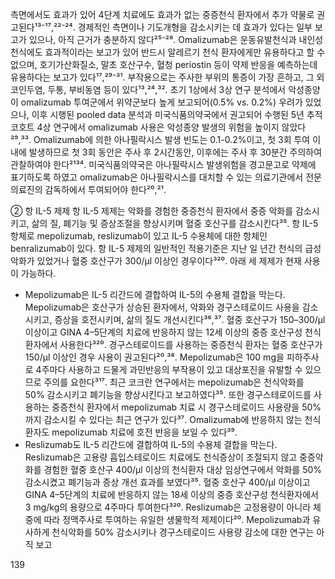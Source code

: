 측면에서도 효과가 있어 4단계 치료에도 효과가 없는 중증천식 환자에서 추가 약물로 권고된다¹³⁻¹⁷,²²⁻²⁴. 경제적인 측면이나 기도개형을 감소시키는 데 효과가 있다는 일부 보고가 있으나, 아직 근거가 충분하지 않다²⁵⁻²⁸. Omalizumab은 운동유발천식과 내인성 천식에도 효과적이라는 보고가 있어 반드시 알레르기 천식 환자에게만 유용하다고 할 수 없으며, 호기가산화질소, 말초 호산구수, 혈청 periostin 등이 약제 반응을 예측하는데 유용하다는 보고가 있다¹⁷,²⁹⁻³¹. 부작용으로는 주사한 부위의 통증이 가장 흔하고, 그 외 코인두염, 두통, 부비동염 등이 있다¹³,²⁴,³². 초기 1상에서 3상 연구 분석에서 악성종양이 omalizumab 투여군에서 위약군보다 높게 보고되어(0.5% vs. 0.2%) 우려가 있었으나, 이후 시행된 pooled data 분석과 미국식품의약국에서 권고되어 수행된 5년 추적 코호트 4상 연구에서 omalizumab 사용은 악성종양 발생의 위험을 높이지 않았다²⁹,³³. Omalizumab에 의한 아나필락시스 발생 빈도는 0.1-0.2%이고, 첫 3회 투여 이내에 발생하므로 첫 3회 동안은 주사 후 2시간동안, 이후에는 주사 후 30분간 주의하여 관찰하여야 한다²¹³⁴. 미국식품의약국은 아나필락시스 발생위험을 경고문고로 약제에 표기하도록 하였고 omalizumab은 아나필락시스를 대치할 수 있는 의료기관에서 전문 의료진의 감독하에서 투여되어야 한다²⁰,²¹.

② 항 IL-5 제제
항 IL-5 제제는 악화를 경험한 중증천식 환자에서 중증 악화를 감소시키고, 삶의 질, 폐기능 및 증상조절을 향상시키며 혈중 호산구를 감소시킨다³⁵. 항 IL-5 항체로 mepolizumab, reslizumab이 있고 IL-5 수용체에 대한 항체인 benralizumab이 있다. 항 IL-5 제제의 일반적인 적용기준은 지난 일 년간 천식의 급성악화가 있었거나 혈중 호산구가 300/μl 이상인 경우이다³²⁰. 아래 세 제제가 현재 사용이 가능하다.

*   Mepolizumab은 IL-5 리간드에 결합하여 IL-5의 수용체 결합을 막는다. Mepolizumab은 호산구가 상승된 환자에서, 악화와 경구스테로이드 사용을 감소시키고, 증상을 호전시키며, 삶의 질도 개선시킨다³⁶,³⁷. 혈중 호산구가 150–300/μl 이상이고 GINA 4–5단계의 치료에 반응하지 않는 12세 이상의 중증 호산구성 천식환자에서 사용한다³²⁰. 경구스테로이드를 사용하는 중증천식 환자는 혈중 호산구가 150/μl 이상인 경우 사용이 권고된다²⁰,³⁸. Mepolizumab은 100 mg을 피하주사로 4주마다 사용하고 드물게 과민반응의 부작용이 있고 대상포진을 유발할 수 있으므로 주의를 요한다³¹⁷. 최근 코크란 연구에서는 mepolizumab은 천식악화를 50% 감소시키고 폐기능을 향상시킨다고 보고하였다³⁵. 또한 경구스테로이드를 사용하는 중증천식 환자에서 mepolizumab 치료 시 경구스테로이드 사용량을 50%까지 감소시킬 수 있다는 최근 연구가 있다³⁷. Omalizumab에 반응하지 않는 천식환자도 mepolizumab 치료에 호전 반응을 보일 수 있다³⁹.
*   Reslizumab도 IL-5 리간드에 결합하여 IL-5의 수용체 결합을 막는다. Reslizumab은 고용량 흡입스테로이드 치료에도 천식증상이 조절되지 않고 중증악화를 경험한 혈중 호산구 400/μl 이상의 천식환자 대상 임상연구에서 악화를 50% 감소시켰고 폐기능과 증상 개선 효과를 보였다³⁵. 혈중 호산구 400/μl 이상이고 GINA 4–5단계의 치료에 반응하지 않는 18세 이상의 중증 호산구성 천식환자에서 3 mg/kg의 용량으로 4주마다 투여한다³²⁰. Reslizumab은 고정용량이 아니라 체중에 따라 정맥주사로 투여하는 유일한 생물학적 제제이다²⁰. Mepolizumab과 유사하게 천식악화를 50% 감소시키나 경구스테로이드 사용량 감소에 대한 연구는 아직 보고

<PAGE>139
